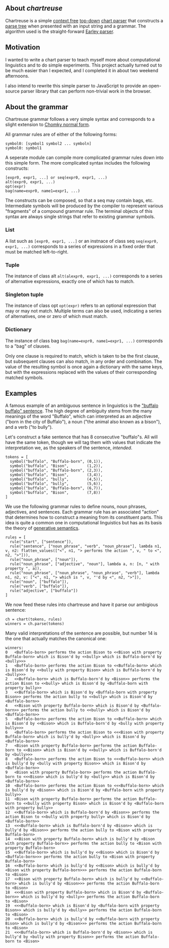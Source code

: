 ## About *chartreuse*	

Chartreuse is a simple [context free](http://en.wikipedia.org/wiki/Context-free_grammars) [top-down](http://en.wikipedia.org/wiki/Top-down_parsing) [chart parser](http://en.wikipedia.org/wiki/Chart_parser) that constructs a [parse tree](http://en.wikipedia.org/wiki/Parse_tree) when presented with an input string and a grammar. The algorithm used is the straight-forward [Earley parser](http://en.wikipedia.org/wiki/Earley_parser).

## Motivation

I wanted to write a chart parser to teach myself more about computational linguistics and to do simple experiments. This project actually turned out to be much easier than I expected, and I completed it in about two weekend afternoons.

I also intend to rewrite this simple parser to JavaScript to provide an open-source parser library that can perform non-trivial work in the browser.

## About the grammar

Chartreuse grammar follows a very simple syntax and corresponds to a slight extension to [Chomky normal form](http://en.wikipedia.org/wiki/Chomsky_normal_form).

All grammar rules are of either of the following forms:

    symbol0: [symbol1 symbol2 ... symboln]
    symbol0: symbol1

A seperate module can compile more complicated grammar rules down into this simple form. The more complicated syntax includes the following constructs:

    [expr0, expr1, ...] or seq(expr0, expr1, ...)
    alt(expr0, expr1, ...)
    opt(expr)
    bag(name=expr0, name1=expr1, ...)

The constructs can be composed, so that a seq may contain bags, etc. Intermediate symbols will be produced by the compiler to represent various "fragments" of a compound grammar rule. 
The terminal objects of this syntax are always single strings that refer to existing grammar symbols.

### List

A list such as `[expr0, expr1, ...]` or an instnace of class seq `seq(expr0, expr1, ...)` corresponds to a series of expressions in a fixed order that must be matched left-to-right.

### Tuple

The instance of class alt `alt(alexpr0, expr1, ...)` corresponds to a series of alternative expressions, exactly one of which has to match.

### Singleton tuple

The instance of class opt `opt(expr)` refers to an optional expression that may or may not match. Multiple terms can also be used, indicating a series of alternatives, one or zero of which must match.

### Dictionary

The instance of class bag `bag(name=expr0, name1=expr1, ...)` corresponds to a "bag" of clauses. 

Only one clause is required to match, which is taken to be the first clause, but subsequent clauses can also match, in any order and combination. 
The value of the resulting symbol is once again a dictionary with the same keys, but with the expressions replaced 
with the values of their corresponding matched symbols.

## Examples

A famous example of an ambiguous sentence in linguistics is the ["buffalo buffalo" sentence](http://en.wikipedia.org/wiki/Buffalo_buffalo_Buffalo_buffalo_buffalo_buffalo_Buffalo_buffalo). The high degree of ambiguity stems from the many meanings of the word "Buffalo", which can interpreted as an adjective ("born in the city of Buffalo"), a noun ("the animal also known as a bison"), and a verb ("to bully").

Let's construct a fake sentence that has 8 consecutive "buffalo"s. All will have the same token, though we will tag them with values that indicate the interpretation we, as the speakers of the sentence, *intended*.

    tokens = [
      symbol("buffalo", "Buffalo-born", (0,1)),
      symbol("buffalo", "Bison",        (1,2)),  
      symbol("buffalo", "Buffalo-born", (2,3)),
      symbol("buffalo", "Bison",        (3,4)),
      symbol("buffalo", "bully",        (4,5)),
      symbol("buffalo", "bully",        (5,6)),
      symbol("buffalo", "Buffalo-born", (6,7)),
      symbol("buffalo", "Bison",        (7,8))
    ]    

We use the following grammar rules to define nouns, noun phrases, adjectives, and sentences. Each grammar rule has an associated "action" that determines how to construct a meaning from its constituent parts. This
idea is quite a common one in computational linguistics but has as its basis the theory of [generative semantics](http://en.wikipedia.org/wiki/Generative_semantics).

    rules = [
      rule("start", ["sentence"]),
      rule("sentence", ["noun_phrase", "verb", "noun_phrase"], lambda n1, v, n2: flatten_values(["<", n1, "> performs the action ", v, " to <", n2, ">"])),
      rule("noun_phrase", ["noun"]),
      rule("noun_phrase", ["adjective", "noun"], lambda a, n: [n, " with property ", a]),
      rule("noun_phrase", ["noun_phrase", "noun_phrase", "verb"], lambda n1, n2, v: ["<", n1, "> which is ", v, "'d by <", n2, ">"]),
      rule("noun", ["buffalo"]),
      rule("verb", ["buffalo"]),
      rule("adjective", ["buffalo"])
    ]

We now feed these rules into chartreuse and have it parse our ambigious sentence:

    ch = chart(tokens, rules)
    winners = ch.parse(tokens)

Many valid interpretations of the sentence are possible, but number 14 is the one that actually matches the canonical one:

    winners:
    0 	<Buffalo-born> performs the action Bison to <<Bison with property Buffalo-born> which is Bison'd by <<bully> which is Buffalo-born'd by <bully>>>
    1 	<Buffalo-born> performs the action Bison to <<Buffalo-born> which is Bison'd by <<bully with property Bison> which is Buffalo-born'd by <bully>>>
    2 	<<Buffalo-born> which is Buffalo-born'd by <Bison>> performs the action Bison to <<bully> which is Bison'd by <Buffalo-born with property bully>>
    3 	<<Buffalo-born> which is Bison'd by <Buffalo-born with property Bison>> performs the action bully to <<bully> which is Bison'd by <Buffalo-born>>
    4 	<<Bison with property Buffalo-born> which is Bison'd by <Buffalo-born>> performs the action bully to <<bully> which is Bison'd by <Buffalo-born>>
    5 	<Buffalo-born> performs the action Bison to <<Buffalo-born> which is Bison'd by <<Bison> which is Buffalo-born'd by <bully with property bully>>>
    6 	<Buffalo-born> performs the action Bison to <<<Bison with property Buffalo-born> which is bully'd by <bully>> which is Bison'd by <Buffalo-born>>
    7 	<Bison with property Buffalo-born> performs the action Buffalo-born to <<Bison> which is Bison'd by <<bully> which is Buffalo-born'd by <bully>>>
    8 	<Buffalo-born> performs the action Bison to <<<Buffalo-born> which is bully'd by <bully with property Bison>> which is Bison'd by <Buffalo-born>>
    9 	<Bison with property Buffalo-born> performs the action Buffalo-born to <<<Bison> which is bully'd by <bully>> which is Bison'd by <Buffalo-born>>
    10 	<Buffalo-born> performs the action Bison to <<<Buffalo-born> which is bully'd by <Bison>> which is Bison'd by <Buffalo-born with property bully>>
    11 	<Bison with property Buffalo-born> performs the action Buffalo-born to <<bully with property Bison> which is Bison'd by <Buffalo-born with property bully>>
    12 	<<Buffalo-born> which is Buffalo-born'd by <Bison>> performs the action Bison to <<bully with property bully> which is Bison'd by <Buffalo-born>>
    13 	<<<Buffalo-born> which is Buffalo-born'd by <Bison>> which is bully'd by <Bison>> performs the action bully to <Bison with property Buffalo-born>
    14 	<<Bison with property Buffalo-born> which is bully'd by <Bison with property Buffalo-born>> performs the action bully to <Bison with property Buffalo-born>
    15 	<<Buffalo-born> which is bully'd by <<Bison> which is Bison'd by <Buffalo-born>>> performs the action bully to <Bison with property Buffalo-born>
    16 	<<Buffalo-born> which is bully'd by <<Bison> which is bully'd by <Bison with property Buffalo-born>>> performs the action Buffalo-born to <Bison>
    17 	<<Bison with property Buffalo-born> which is bully'd by <<Buffalo-born> which is bully'd by <Bison>>> performs the action Buffalo-born to <Bison>
    18 	<<<Bison with property Buffalo-born> which is Bison'd by <Buffalo-born>> which is bully'd by <bully>> performs the action Buffalo-born to <Bison>
    19 	<<<Buffalo-born> which is Bison'd by <Buffalo-born with property Bison>> which is bully'd by <bully>> performs the action Buffalo-born to <Bison>
    20 	<<Buffalo-born> which is bully'd by <<Buffalo-born with property Bison> which is bully'd by <Bison>>> performs the action Buffalo-born to <Bison>
    21 	<<<Buffalo-born> which is Buffalo-born'd by <Bison>> which is bully'd by <bully with property Bison>> performs the action Buffalo-born to <Bison>

